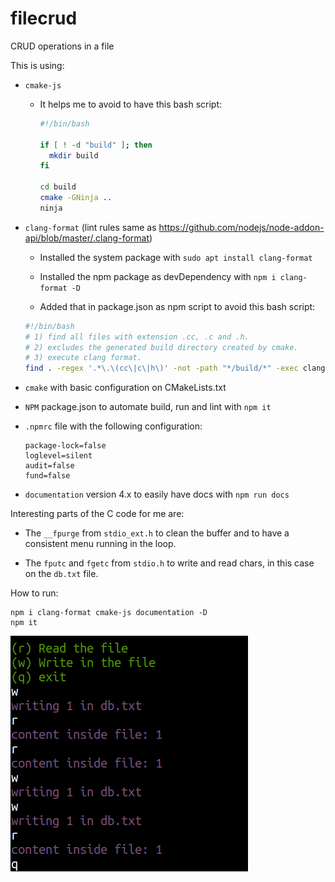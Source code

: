 # filecrud
CRUD operations in a file

This is using:

- `cmake-js`

  - It helps me to avoid to have this bash script:
    ```bash
    #!/bin/bash

    if [ ! -d "build" ]; then
      mkdir build
    fi

    cd build
    cmake -GNinja ..
    ninja
    ```

- `clang-format` (lint rules same as https://github.com/nodejs/node-addon-api/blob/master/.clang-format)

  - Installed the system package with `sudo apt install clang-format`

  - Installed the npm package as devDependency with `npm i clang-format -D`

  - Added that in package.json as npm script to avoid this bash script:
  ```bash
  #!/bin/bash
  # 1) find all files with extension .cc, .c and .h.
  # 2) excludes the generated build directory created by cmake.
  # 3) execute clang format.
  find . -regex '.*\.\(cc\|c\|h\)' -not -path "*/build/*" -exec clang-format -style=file -i {} \;
  ```
- `cmake` with basic configuration on CMakeLists.txt

- `NPM` package.json to automate build, run and lint with `npm it`

- `.npmrc` file with the following configuration:
  ```
  package-lock=false
  loglevel=silent
  audit=false
  fund=false
  ```

- `documentation` version 4.x to easily have docs with `npm run docs`


Interesting parts of the C code for me are:

- The `__fpurge` from `stdio_ext.h` to clean the
buffer and to have a consistent menu running in the loop.

- The `fputc` and `fgetc` from `stdio.h` to write and read chars, in this 
case on the `db.txt` file.

How to run:

```console
npm i clang-format cmake-js documentation -D
npm it
```

![alt screenshot](./s.png)